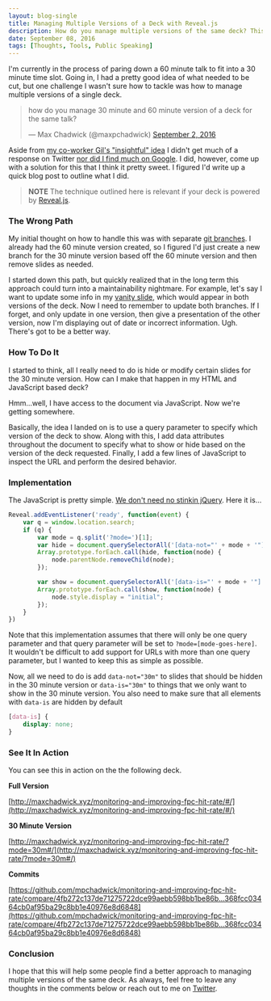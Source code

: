 ```yaml
---
layout: blog-single
title: Managing Multiple Versions of a Deck with Reveal.js
description: How do you manage multiple versions of the same deck? This guide outlines a simple approach the will eliminate the need to update content twice.
date: September 08, 2016
tags: [Thoughts, Tools, Public Speaking]
---
```


I'm currently in the process of paring down a 60 minute talk to fit into a 30 minute time slot. Going in, I had a pretty good idea of what needed to be cut, but one challenge I wasn't sure how to tackle was how to manage multiple versions of a single deck.

<blockquote class="twitter-tweet" data-lang="en"><p lang="en" dir="ltr">how do you manage 30 minute and 60 minute version of a deck for the same talk?</p>&mdash; Max Chadwick (@maxpchadwick) <a href="https://twitter.com/maxpchadwick/status/771746555552563201">September 2, 2016</a></blockquote>
<script async src="//platform.twitter.com/widgets.js" charset="utf-8"></script>

Aside from [my co-worker Gil's "insightful" idea](https://twitter.com/Intradox/status/772271225376804865) I didn't get much of a response on Twitter [nor did I find much on Google](https://www.google.com/#q=reveal+js+multiple+versions). I did, however, come up with a solution for this that I think it pretty sweet. I figured I'd write up a quick blog post to outline what I did.

 <!-- excerpt_separator -->

> **NOTE** The technique outlined here is relevant if your deck is powered by [Reveal.js](https://github.com/hakimel/reveal.js/).

 
### The Wrong Path
 
My initial thought on how to handle this was with separate [git branches](https://git-scm.com/book/en/v2/Git-Branching-Branches-in-a-Nutshell). I already had the 60 minute version created, so I figured I'd just create a new branch for the 30 minute version based off the 60 minute version and then remove slides as needed.

I started down this path, but quickly realized that in the long term this approach could turn into a maintainability nightmare. For example, let's say I want to update some info in my [vanity slide](https://blog.calevans.com/2016/08/16/regarding-vanity-slides/), which would appear in both versions of the deck. Now I need to remember to update both branches. If I forget, and only update in one version, then give a presentation of the other version, now I'm displaying out of date or incorrect information. Ugh. There's got to be a better way.
 
### How To Do It

I started to think, all I really need to do is hide or modify certain slides for the 30 minute version. How can I make that happen in my HTML and JavaScript based deck?

Hmm...well, I have access to the document via JavaScript. Now we're getting somewhere.

Basically, the idea I landed on is to use a query parameter to specify which version of the deck to show. Along with this, I add data attributes throughout the document to specify what to show or hide based on the version of the deck requested. Finally, I add a few lines of JavaScript to inspect the URL and perform the desired behavior.

### Implementation

The JavaScript is pretty simple. [We don't need no stinkin jQuery](http://youmightnotneedjquery.com/). Here it is...

```js
Reveal.addEventListener('ready', function(event) {
    var q = window.location.search;
    if (q) {
        var mode = q.split('?mode=')[1];
        var hide = document.querySelectorAll('[data-not="' + mode + '"]');
        Array.prototype.forEach.call(hide, function(node) {
            node.parentNode.removeChild(node);
        });

        var show = document.querySelectorAll('[data-is="' + mode + '"]');
        Array.prototype.forEach.call(show, function(node) {
            node.style.display = "initial";
        });
    }
})
```

Note that this implementation assumes that there will only be one query parameter and that query parameter will be set to `?mode=[mode-goes-here]`. It wouldn't be difficult to add support for URLs with more than one query parameter, but I wanted to keep this as simple as possible.

Now, all we need to do is add `data-not="30m"` to slides that should be hidden in the 30 minute version or `data-is="30m"` to things that we only want to show in the 30 minute version. You also need to make sure that all elements with `data-is` are hidden by default

```css
[data-is] {
    display: none;
}
```

### See It In Action

You can see this in action on the the following deck.

**Full Version**

[http://maxchadwick.xyz/monitoring-and-improving-fpc-hit-rate/#/](http://maxchadwick.xyz/monitoring-and-improving-fpc-hit-rate/#/)

**30 Minute Version**

[http://maxchadwick.xyz/monitoring-and-improving-fpc-hit-rate/?mode=30m#/](http://maxchadwick.xyz/monitoring-and-improving-fpc-hit-rate/?mode=30m#/)

**Commits**

[https://github.com/mpchadwick/monitoring-and-improving-fpc-hit-rate/compare/4fb272c137de71275722dce99aebb598bb1be86b...368fcc03464cb0af95ba29c8bb1e40976e8d6848](https://github.com/mpchadwick/monitoring-and-improving-fpc-hit-rate/compare/4fb272c137de71275722dce99aebb598bb1be86b...368fcc03464cb0af95ba29c8bb1e40976e8d6848)


### Conclusion

I hope that this will help some people find a better approach to managing multiple versions of the same deck. As always, feel free to leave any thoughts in the comments below or reach out to me on [Twitter](http://twitter.com/maxpchadwick).
